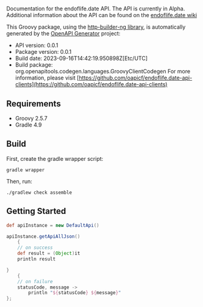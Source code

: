 #

Documentation for the endoflife.date API. The API is currently in Alpha. Additional information about the API can be found on the [endoflife.date wiki](https://github.com/endoflife-date/endoflife.date/wiki)

This Groovy package, using the [http-builder-ng library](https://http-builder-ng.github.io/http-builder-ng/), is automatically generated by the [OpenAPI Generator](https://openapi-generator.tech) project:

- API version: 0.0.1
- Package version: 0.0.1
- Build date: 2023-09-16T14:42:19.950898Z[Etc/UTC]
- Build package: org.openapitools.codegen.languages.GroovyClientCodegen
For more information, please visit [https://github.com/oapicf/endoflife.date-api-clients](https://github.com/oapicf/endoflife.date-api-clients)

## Requirements

* Groovy 2.5.7
* Gradle 4.9

## Build

First, create the gradle wrapper script:

```
gradle wrapper
```

Then, run:

```
./gradlew check assemble
```

## Getting Started


```groovy
def apiInstance = new DefaultApi()

apiInstance.getApiAllJson()
    {
    // on success
    def result = (Object)it
    println result

}
    {
    // on failure
    statusCode, message ->
        println "${statusCode} ${message}"
};
```

